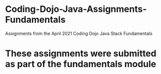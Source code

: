 # Coding-Dojo-Java-Assignments-Fundamentals
Assignments from the April 2021 Coding Dojo Java Stack Fundamentals
# These assignments were submitted as part of the fundamentals module
